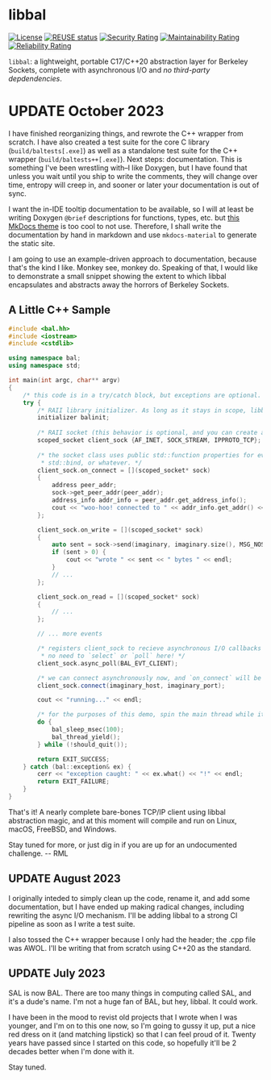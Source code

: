 # libbal

<!-- SPDX-License-Identifier: MIT -->
<!-- Copyright (c) 2004-current Ryan M. Lederman <lederman@gmail.com> -->

[![License](https://img.shields.io/github/license/aremmell/libbal?color=%2340b900&cacheSeconds=60)](https://github.com/aremmell/libbal/blob/master/LICENSE)
[![REUSE status](https://api.reuse.software/badge/github.com/aremmell/libbal)](https://api.reuse.software/info/github.com/aremmell/libbal)
[![Security Rating](https://sonarcloud.io/api/project_badges/measure?project=aremmell_libbal&metric=security_rating)](https://sonarcloud.io/summary/new_code?id=aremmell_libbal)
[![Maintainability Rating](https://sonarcloud.io/api/project_badges/measure?project=aremmell_libbal&metric=sqale_rating)](https://sonarcloud.io/summary/new_code?id=aremmell_libbal)
[![Reliability Rating](https://sonarcloud.io/api/project_badges/measure?project=aremmell_libbal&metric=reliability_rating)](https://sonarcloud.io/summary/new_code?id=aremmell_libbal)

`libbal`: a lightweight, portable C17/C++20 abstraction layer for Berkeley Sockets, complete with asynchronous I/O and *no third-party depdendencies*.

# UPDATE October 2023

I have finished reorganizing things, and rewrote the C++ wrapper from scratch. I have also created a test suite for the core C library (`build/baltests[.exe]`) as well as a standalone test suite for the C++ wrapper (`build/baltests++[.exe]`). Next steps: documentation. This is something I've been wrestling with–I like Doxygen, but I have found that unless you wait until you ship to write the comments, they will change over time, entropy will creep in, and sooner or later your documentation is out of sync.

I want the in-IDE tooltip documentation to be available, so I will at least be writing Doxygen `@brief` descriptions for functions, types, etc. but [this MkDocs theme](https://squidfunk.github.io/mkdocs-material/) is too cool to not use. Therefore, I shall write the documentation by hand in markdown and use `mkdocs-material` to generate the static site.

I am going to use an example-driven approach to documentation, because that's the kind I like. Monkey see, monkey do. Speaking of that, I would like to demonstrate a small snippet showing the extent to which libbal encapsulates and abstracts away the horrors of Berkeley Sockets.

## A Little C++ Sample

```cpp
#include <bal.hh>
#include <iostream>
#include <cstdlib>

using namespace bal;
using namespace std;

int main(int argc, char** argv)
{
    /* this code is in a try/catch block, but exceptions are optional. */
    try {
        /* RAII library initializer. As long as it stays in scope, libbal stays ready for duty. */
        initializer balinit;
        
        /* RAII socket (this behavior is optional, and you can create a manual init/destroy socket as well). */
        scoped_socket client_sock {AF_INET, SOCK_STREAM, IPPROTO_TCP};
        
        /* the socket class uses public std::function properties for event handlers, so that you can use a lambda,
         * std::bind, or whatever. */
        client_sock.on_connect = [](scoped_socket* sock)
        {
            address peer_addr;
            sock->get_peer_addr(peer_addr);
            address_info addr_info = peer_addr.get_address_info();
            cout << "woo-hoo! connected to " << addr_info.get_addr() << " on port " << addr_info.get_port() << endl;
        };

        client_sock.on_write = [](scoped_socket* sock)
        {
            auto sent = sock->send(imaginary, imaginary.size(), MSG_NOSIGNAL);
            if (sent > 0) {
                cout << "wrote " << sent << " bytes " << endl;
            }
            // ...
        };

        client_sock.on_read = [](scoped_socket* sock)
        {
            // ...
        };

        // ... more events

        /* registers client_sock to recieve asynchronous I/O callbacks to its event handlers.
         * no need to `select` or `poll` here! */
        client_sock.async_poll(BAL_EVT_CLIENT);

        /* we can connect asynchronously now, and `on_connect` will be called when the connection is established. */
        client_sock.connect(imaginary_host, imaginary_port);

        cout << "running..." << endl;

        /* for the purposes of this demo, spin the main thread while it waits for events. */
        do {
            bal_sleep_msec(100);
            bal_thread_yield();
        } while (!should_quit());

        return EXIT_SUCCESS;
    } catch (bal::exception& ex) {
        cerr << "exception caught: " << ex.what() << "!" << endl;
        return EXIT_FAILURE;
    }
}
```

That's it! A nearly complete bare-bones TCP/IP client using libbal abstraction magic, and at this moment will compile and run on Linux, macOS, FreeBSD, and Windows.

Stay tuned for more, or just dig in if you are up for an undocumented challenge. -- RML

## UPDATE August 2023

I originally inteded to simply clean up the code, rename it, and add some documentation, but I have ended up making radical changes, including rewriting the async I/O mechanism. I'll be adding libbal to a strong CI pipeline as soon as I write a test suite.

I also tossed the C++ wrapper because I only had the header; the .cpp file was AWOL. I'll be writing that from scratch using C++20 as the standard.

## UPDATE July 2023

SAL is now BAL. There are too many things in computing called SAL, and it's a dude's name. I'm not a huge fan of BAL, but hey, libbal. It could work.

I have been in the mood to revist old projects that I wrote when I was younger, and I'm on to this one now, so I'm going to gussy it up, put a nice red dress on it (and matching lipstick) so that I can feel proud of it. Twenty years have passed since I started on this code, so hopefully it'll be 2 decades better when I'm done with it.

Stay tuned.
